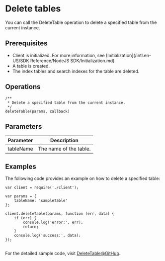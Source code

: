 # Delete tables

You can call the DeleteTable operation to delete a specified table from the current instance.

## Prerequisites

-   Client is initialized. For more information, see [Initialization](/intl.en-US/SDK Reference/NodeJS SDK/Initialization.md).
-   A table is created.
-   The index tables and search indexes for the table are deleted.

## Operations

```
/**
 * Delete a specified table from the current instance.
 */
deleteTable(params, callback)  
```

## Parameters

|Parameter|Description|
|---------|-----------|
|tableName|The name of the table.|

## Examples

The following code provides an example on how to delete a specified table:

```
var client = require('./client');

var params = {
    tableName: 'sampleTable'
};

client.deleteTable(params, function (err, data) {
    if (err) {
        console.log('error:', err);
        return;
    }
    console.log('success:', data);
});
            
```

For the detailed sample code, visit [DeleteTable@GitHub](https://github.com/aliyun/aliyun-tablestore-nodejs-sdk/blob/master/samples/deleteTable.js).

